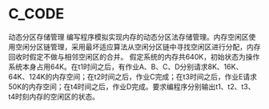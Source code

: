 # C_CODE
动态分区存储管理
编写程序模拟实现内存的动态分区法存储管理。内存空闲区使用空闲分区链管理，采用最坏适应算法从空闲分区链中寻找空闲区进行分配，内存回收时假定不做与相邻空闲区的合并。
假定系统的内存共640K，初始状态为操作系统本身占用64K。在t1时间之后，有作业A、B、C、D分别请求8K、16K、64K、124K的内存空间；在t2时间之后，作业C完成；在t3时间之后，作业E请求50K的内存空间；在t4时间之后，作业D完成。要求编程序分别输出t1、t2、t3、t4时刻内存的空闲区的状态。
